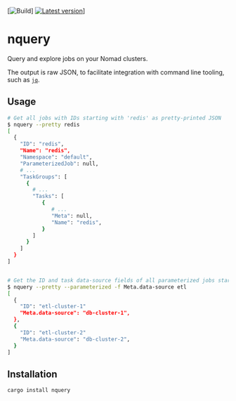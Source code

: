 [![Build](https://github.com/sparkmeter/nquery/workflows/CI/badge.svg)]
[![Latest version](https://img.shields.io/crates/v/nquery.svg?style=flat)](https://crates.io/crates/nquery)]

# nquery
Query and explore jobs on your Nomad clusters.

The output is raw JSON, to facilitate integration with command line tooling, such
as [`jq`](https://stedolan.github.io/jq/).

## Usage

```bash
# Get all jobs with IDs starting with 'redis' as pretty-printed JSON
$ nquery --pretty redis
[
  {
    "ID": "redis",
    "Name": "redis",
    "Namespace": "default",
    "ParameterizedJob": null,
    # ...
    "TaskGroups": [
      {
        # ...
        "Tasks": [
           {
              # ...
              "Meta": null,
              "Name": "redis",
           }
        ]
      }
    ]
  }
]


# Get the ID and task data-source fields of all parameterized jobs starting with etl
$ nquery --pretty --parameterized -f Meta.data-source etl
[
  {
    "ID": "etl-cluster-1"
    "Meta.data-source": "db-cluster-1",
  },
  {
    "ID": "etl-cluster-2"
    "Meta.data-source": "db-cluster-2",
  }
]
```

## Installation

```bash
cargo install nquery
```

